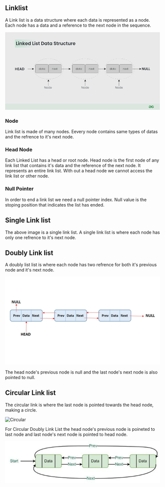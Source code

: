 ## Linklist
A Link list is a data structure where each data is represented as a node. Each node has a data and a reference to the next node in the sequence. 

![Link_List](Linked-List-Data-Structure.png)

### Node 
Link list is made of many nodes. Eevery node contains same types of datas and the refrence to it's next node.

### Head Node
Each Linked List has a head or root node. Head node is the first node of any link list that contains it's data and the reference of the next node. It represents an entire link list. With out a head node we cannot access the link list or other node.

### Null Pointer
In order to end a link list we need a null pointer index. Null value is the stoping position that indicates the list has ended. 

## Single Link list
The above image is a single link list. A single link list is where each node has only one refrence to it's next node.

## Doubly Link list
A doubly list list is where each node has two refrence for both it's previous node and it's next node. 

![Doubly-Link-List](Doubly.jpg)

The head node's previous node is null and the last node's next node is also pointed to null.

## Circular Link list
The circular link is where the last node is pointed towards the head node, making a circle.


![Circular](CircularLinkeList.png)

For Circular Doubly Link List the head node's previous node is poineted to last node and last node's next node is pointed to head node.

![Circular](doubly-660x177.jpg)
